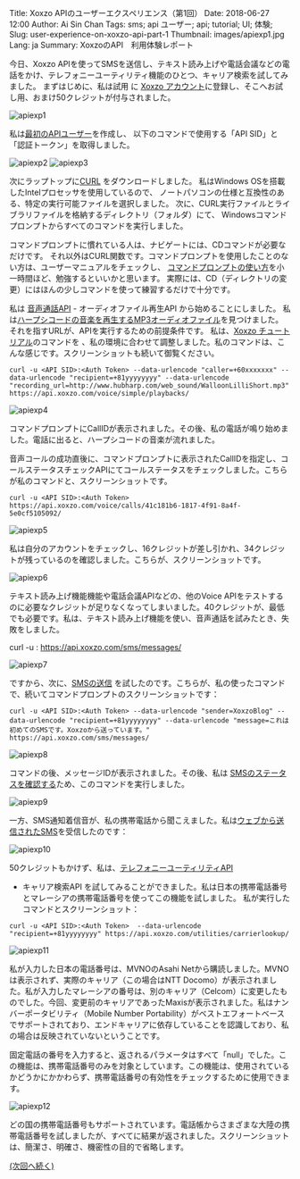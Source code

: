 Title: Xoxzo APIのユーザーエクスペリエンス（第1回）
Date: 2018-06-27 12:00
Author: Ai Sin Chan
Tags: sms; api ユーザー; api; tutorial; UI; 体験;
Slug: user-experience-on-xoxzo-api-part-1
Thumbnail: images/apiexp1.jpg
Lang: ja
Summary: XoxzoのAPI　利用体験レポート

今日、Xoxzo APIを使ってSMSを送信し、テキスト読み上げや電話会議などの電話をかけ、テレフォニーユーティリティ機能のひとつ、キャリア検索を試してみました。
まずはじめに、私は試用 に [Xoxzo アカウント](https://www.xoxzo.com/ja/accounts/signup/)に登録し、そこへお試し用、おまけ50クレジットが付与されました。

![apiexp1](/images/XoxzoAPI_01_ja.png)

私は[最初のAPIユーザー](https://blog.xoxzo.com/ja/2017/10/13/create-your-first-apiuser/)を作成し、
以下のコマンドで使用する「API SID」と「認証トークン」を取得しました。

![apiexp2](/images/XoxzoAPI_02_ja.png)
![apiexp3](/images/XoxzoAPI_03_ja.png)

次にラップトップに[CURL](https://curl.haxx.se/dlwiz/?type=*) をダウンロードしました。
私はWindows OSを搭載したIntelプロセッサを使用しているので、
ノートパソコンの仕様と互換性のある、特定の実行可能ファイルを選択しました。
次に、CURL実行ファイルとライブラリファイルを格納するディレクトリ（フォルダ）にて、
Windowsコマンドプロンプトからすべてのコマンドを実行しました。

コマンドプロンプトに慣れている人は、ナビゲートには、CDコマンドが必要なだけです。
それ以外はCURL関数です。コマンドプロンプトを使用したことのない方は、ユーザーマニュアルをチェックし、
[コマンドプロンプトの使い方](https://techacademy.jp/magazine/5318)を小一時間ほど、勉強するといいかと思います。
実際には、CD（ディレクトリの変更）にはほんの少しコマンドを使って練習するだけで十分です。

私は [音声通話API](https://www.xoxzo.com/ja/about/voice-api/) - オーディオファイル再生API から始めることにしました。
私は[ハープシコードの音楽を再生するMP3オーディオファイル](http://www.hubharp.com/web_sound/WalloonLilliShort.mp3)を見つけました。
それを指すURLが、APIを実行するための前提条件です。
私は、[Xoxzo チュートリアル](https://blog.xoxzo.com/ja/2021/11/08/making-a-simple-playback-call/)のコマンドを 、私の環境に合わせて調整しました。私のコマンドは、こんな感じです。スクリーンショットも続いて御覧ください。

```
curl -u <API SID>:<Auth Token> --data-urlencode "caller=+60xxxxxxx" --data-urlencode "recipient=+81yyyyyyyy" --data-urlencode "recording_url=http://www.hubharp.com/web_sound/WalloonLilliShort.mp3" https://api.xoxzo.com/voice/simple/playbacks/
```

![apiexp4](/images/XoxzoAPI_04_ja.png) 

コマンドプロンプトにCallIDが表示されました。その後、私の電話が鳴り始めました。電話に出ると、ハープシコードの音楽が流れました。

音声コールの成功直後に、コマンドプロンプトに表示されたCallIDを指定し、コールステータスチェックAPIにてコールステータスをチェックしました。こちらが私のコマンドと、スクリーンショットです。

```
curl -u <API SID>:<Auth Token> https://api.xoxzo.com/voice/calls/41c181b6-1817-4f91-8a4f-5e0cf5105092/
```

![apiexp5](/images/apiexp5.jpg)

私は自分のアカウントをチェックし、16クレジットが差し引かれ、34クレジットが残っているのを確認しました。こちらが、スクリーンショットです。

![apiexp6](/images/apiexp6.jpg)

テキスト読み上げ機能機能や電話会議APIなどの、他のVoice APIをテストするのに必要なクレジットが足りなくなってしまいました。40クレジットが、最低でも必要です。私は、テキスト読み上げ機能を使い、音声通話を試みたとき、失敗をしました。

curl -u <API SID>:<Auth Token> https://api.xoxzo.com/sms/messages/

![apiexp7](/images/apiexp7.jpg)

ですから、次に、[SMSの送信](https://blog.xoxzo.com/ja/2017/10/31/sending-your-first-sms/) を試したのです。こちらが、私の使ったコマンドで、続いてコマンドプロンプトのスクリーンショットです：

```
curl -u <API SID>:<Auth Token> --data-urlencode "sender=XoxzoBlog" --data-urlencode "recipient=+81yyyyyyyy" --data-urlencode "message=これは初めてのSMSです。Xoxzoから送っています。" https://api.xoxzo.com/sms/messages/
```

![apiexp8](/images/apiexp8.jpg)

コマンドの後、メッセージIDが表示されました。その後、私は
[SMSのステータスを確認する](https://blog.xoxzo.com/ja/2017/11/15/checking-your-sms-status/)ため、このコマンドを実行しました。

![apiexp9](/images/apiexp9.jpg)

一方、SMS通知着信音が、私の携帯電話から聞こえました。私は[ウェブから送信されたSMS](https://www.xoxzo.com/ja/about/sms-api/)を受信したのです：

![apiexp10](/images/apiexp10.jpg)

50クレジットもかけず、私は、[テレフォニーユーティリティAPI](https://www.xoxzo.com/ja/about/utilities-api/)
- キャリア検索API を試してみることができました。私は日本の携帯電話番号とマレーシアの携帯電話番号を使ってこの機能を試しました。
私が実行したコマンドとスクリーンショット：

```
curl -u <API SID>:<Auth Token>  --data-urlencode "recipient=+81yyyyyyyy" https://api.xoxzo.com/utilities/carrierlookup/
```

![apiexp11](/images/apiexp11.jpg)
 
私が入力した日本の電話番号は、MVNOのAsahi Netから購読しました。MVNOは表示されず、実際のキャリア（この場合はNTT Docomo）が表示されました。私が入力したマレーシアの番号は、別のキャリア（Celcom）に変更したものでした。今回、変更前のキャリアであったMaxisが表示されました。私はナンバーポータビリティ（Mobile Number Portability）がベストエフォートベースでサポートされており、エンドキャリアに依存していることを認識しており、私の場合は反映されていないということです。

固定電話の番号を入力すると、返されるパラメータはすべて「null」でした。この機能は、携帯電話番号のみを対象としています。この機能は、使用されているかどうかにかかわらず、携帯電話番号の有効性をチェックするために使用できます。


![apiexp12](/images/apiexp12.jpg)
 
どの国の携帯電話番号もサポートされています。電話帳からさまざまな大陸の携帯電話番号を試しましたが、すべてに結果が返されました。スクリーンショットは、簡潔さ、明確さ、機密性の目的で省略します。

[(次回へ続く)](https://blog.xoxzo.com/ja/2018/07/03/user-experience-on-xoxzo-api-part-2/)
